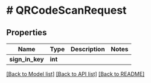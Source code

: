# # QRCodeScanRequest

## Properties

Name | Type | Description | Notes
------------ | ------------- | ------------- | -------------
**sign_in_key** | **int** |  |

[[Back to Model list]](../../README.md#models) [[Back to API list]](../../README.md#endpoints) [[Back to README]](../../README.md)
